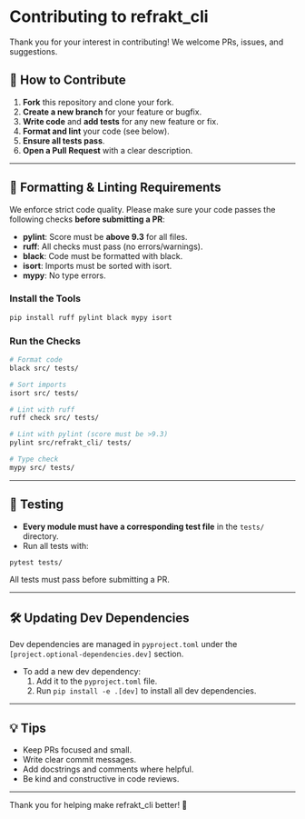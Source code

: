 # Contributing to refrakt_cli

Thank you for your interest in contributing! We welcome PRs, issues, and suggestions.

## 🚦 How to Contribute

1. **Fork** this repository and clone your fork.
2. **Create a new branch** for your feature or bugfix.
3. **Write code** and **add tests** for any new feature or fix.
4. **Format and lint** your code (see below).
5. **Ensure all tests pass**.
6. **Open a Pull Request** with a clear description.

---

## 🧹 Formatting & Linting Requirements

We enforce strict code quality. Please make sure your code passes the following checks **before submitting a PR**:

- **pylint**: Score must be **above 9.3** for all files.
- **ruff**: All checks must pass (no errors/warnings).
- **black**: Code must be formatted with black.
- **isort**: Imports must be sorted with isort.
- **mypy**: No type errors.

### Install the Tools

```bash
pip install ruff pylint black mypy isort
```

### Run the Checks

```bash
# Format code
black src/ tests/

# Sort imports
isort src/ tests/

# Lint with ruff
ruff check src/ tests/

# Lint with pylint (score must be >9.3)
pylint src/refrakt_cli/ tests/

# Type check
mypy src/ tests/
```

---

## 🧪 Testing

- **Every module must have a corresponding test file** in the `tests/` directory.
- Run all tests with:

```bash
pytest tests/
```

All tests must pass before submitting a PR.

---

## 🛠️ Updating Dev Dependencies

Dev dependencies are managed in `pyproject.toml` under the `[project.optional-dependencies.dev]` section.

- To add a new dev dependency:
  1. Add it to the `pyproject.toml` file.
  2. Run `pip install -e .[dev]` to install all dev dependencies.

---

## 💡 Tips
- Keep PRs focused and small.
- Write clear commit messages.
- Add docstrings and comments where helpful.
- Be kind and constructive in code reviews.

---

Thank you for helping make refrakt_cli better! 🚀 